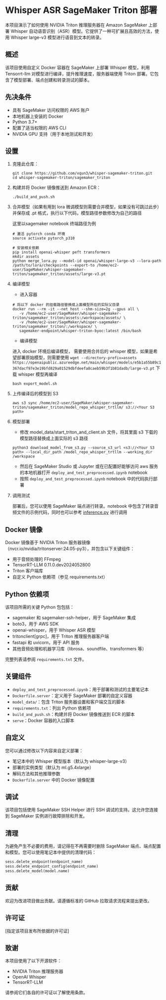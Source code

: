 # Whisper ASR SageMaker Triton 部署

本项目演示了如何使用 NVIDIA Triton 推理服务器在 Amazon SageMaker 上部署 Whisper 自动语音识别（ASR）模型。它提供了一种可扩展且高效的方法，使用 Whisper large-v3 模型进行语音到文本的转录。

## 概述

该项目使用自定义 Docker 容器在 SageMaker 上部署 Whisper 模型，利用 Tensorrt-llm 对模型进行编译，提升推理速度，服务器端使用 Triton 部署。它包含了模型部署、端点创建和转录测试的脚本。


## 先决条件

- 具有 SageMaker 访问权限的 AWS 账户
- 本地机器上安装的 Docker
- Python 3.7+
- 配置了适当权限的 AWS CLI
- NVIDIA GPU 支持（用于本地测试和开发）

## 设置

1. 克隆此仓库：
   ```
   git clone https://github.com/xqun3/whisper-sagemaker-triton.git
   cd whisper-sagemaker-triton/sagemaker_triton
   ```

2. 构建并将 Docker 镜像推送到 Amazon ECR：
   ```
   ./build_and_push.sh
   ```

3. 合并模型（如果有用到 lora 微调模型则需要合并模型，如果没有可跳过此步）并保存成 .pt 格式，执行以下代码，模型路径参数修改为自己的路径

   这里以sagemaker notebook 终端路径为例
   ```
   # 激活 pytorch conda 环境
   source activate pytorch_p310

   # 安装相关依赖
   pip install openai-whisper peft transformers
   mkdir assets
   python merge_lora.py --model-id openai/whisper-large-v3 --lora-path /path/to/lora/checkpoints --export-to /home/ec2-user/SageMaker/whisper-sagemaker-triton/sagemaker_triton/assets/large-v3.pt
   ```

4. 编译模型
   - 进入容器
   ```
   # 将以下 docker 的挂载路径替换成上面模型所在的实际父目录
   docker run --rm -it --net host --shm-size=2g --gpus all \
      -v /home/ec2-user/SageMaker/whisper-sagemaker-triton/sagemaker_triton/assets:/workspace/assets/ \
      -v /home/ec2-user/SageMaker/whisper-sagemaker-triton/sagemaker_triton/:/workspace/ \
      sagemaker-endpoint/whisper-triton-byoc:latest /bin/bash
   ```

   - 编译模型

   进入 docker 环境后编译模型， 需要使用合并后的 whisper 模型，如果是希望部署原始模型，则需要使用 `wget --directory-prefix=assets https://openaipublic.azureedge.net/main/whisper/models/e5b1a55b89c1367dacf97e3e19bfd829a01529dbfdeefa8caeb59b3f1b81dadb/large-v3.pt` 下载 whisper 模型再编译

   ```
   bash export_model.sh
   ```

5. 上传编译后的模型到 S3
   ```
   aws s3 sync /home/ec2-user/SageMaker/whisper-sagemaker-triton/sagemaker_triton/model_repo_whisper_trtllm/ s3://<Your S3 path>
   ```

6. 模型部署
   - 修改 model_data/start_triton_and_client.sh 文件，将其里面 s3 下载的模型路径替换成上面实际的 s3 路径
   ```
   python3 download_model_from_s3.py --source_s3_url <s3://<Your S3 path> --local_dir_path /model_repo_whisper_trtllm --working_dir /workspace
   ```
   - 然后在 SageMaker Studio 或 Jupyter 或在已配置好能够访问 aws 服务的本地机器打开 `deploy_and_test_preprocessed.ipynb` notebook
   - 按照 `deploy_and_test_preprocessed.ipynb` notebook 中的代码执行部署

7. 调用测试

   部署后，您可以使用 SageMaker 端点进行转录。notebook 中包含了转录音频文件的示例代码，同时也可以参考 [inference.py](https://github.com/xqun3/whisper-sagemaker-triton/blob/main/sagemaker_triton/inference.py) 进行调用


## Docker 镜像

Docker 镜像基于 NVIDIA Triton 服务器镜像（nvcr.io/nvidia/tritonserver:24.05-py3），并包含以下关键组件：

- 用于音频处理的 FFmpeg
- TensorRT-LLM 0.11.0.dev2024052800
- Triton 客户端库
- 自定义 Python 依赖项（参见 requirements.txt）

## Python 依赖项

该项目所需的关键 Python 包包括：

- sagemaker 和 sagemaker-ssh-helper，用于 SageMaker 集成
- boto3，用于 AWS SDK
- openai-whisper，用于 Whisper ASR 模型
- tritonclient[grpc]，用于 Triton 推理服务器客户端
- fastapi 和 uvicorn，用于 API 服务
- 其他音频处理和机器学习库（librosa、soundfile、transformers 等）

完整列表请参阅 `requirements.txt` 文件。

## 关键组件

- `deploy_and_test_preprocessed.ipynb`：用于部署和测试的主要笔记本
- `Dockerfile.server`：定义用于 SageMaker 部署的自定义容器
- `model_data/`：包含 Triton 服务器设置和客户端交互的脚本
- `requirements.txt`：列出 Python 依赖项
- `build_and_push.sh`：构建并将 Docker 镜像推送到 ECR 的脚本
- `serve`：Docker 容器的入口脚本

## 自定义

您可以通过修改以下内容来自定义部署：
- 笔记本中的 Whisper 模型版本（默认为 whisper-large-v3）
- 部署的实例类型（默认为 ml.g5.4xlarge）
- 解码方法和其他推理参数
- `Dockerfile.server` 中的 Docker 镜像配置

## 调试

该项目包括使用 SageMaker SSH Helper 进行 SSH 调试的支持。这允许您连接到 SageMaker 实例进行故障排除和开发。

## 清理

为避免产生不必要的费用，请记得在不再需要时删除 SageMaker 端点、端点配置和模型。您可以使用笔记本中提供的清理代码：

```python
sess.delete_endpoint(endpoint_name)
sess.delete_endpoint_config(endpoint_name)
sess.delete_model(model.name)
```

## 贡献

欢迎为改进项目做出贡献。请遵循标准的 GitHub 拉取请求流程来提出更改。

## 许可证

[指定该项目发布所依据的许可证]

## 致谢

本项目使用了以下开源软件：
- NVIDIA Triton 推理服务器
- OpenAI Whisper
- TensorRT-LLM

请参阅它们各自的许可证以了解使用条款。